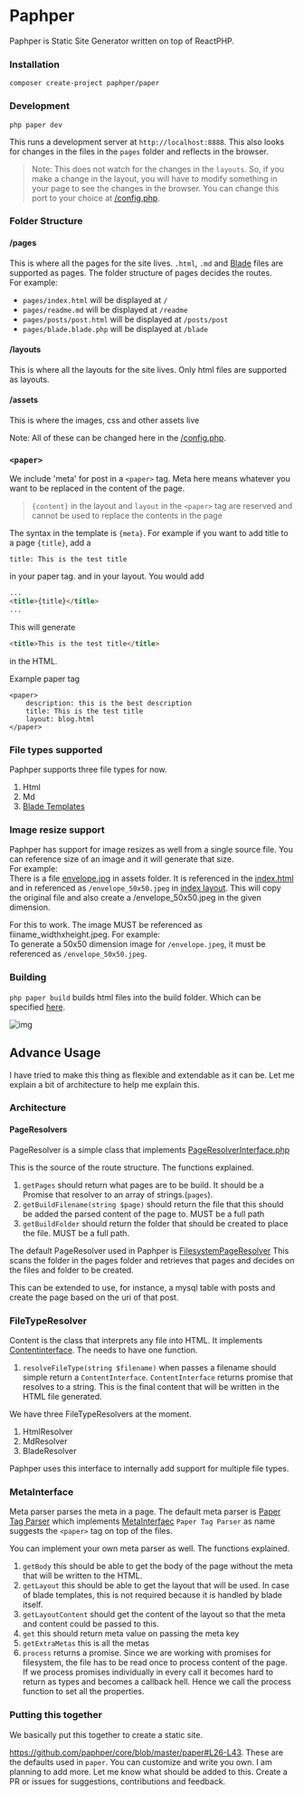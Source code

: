 # Paphper

Paphper is Static Site Generator written on top of ReactPHP.

### Installation

`composer create-project paphper/paper`

### Development

`php paper dev`

This runs a development server at `http://localhost:8888`. 
This also looks for changes in the files in the `pages` folder and reflects in the browser.
> Note: This does not watch for the changes in the `layouts`. So, if you make a change in the layout, 
you will have to modify something in your page to see the changes in the browser.
You can change this port to your choice at [/config.php](/config.php).

### Folder Structure

#### /pages
This is where all the pages for the site lives. `.html`, `.md` and [Blade](https://laravel.com/docs/7.x/blade) files are supported as pages. The folder structure of pages decides the routes.    
For example:
- `pages/index.html` will be displayed at `/`
- `pages/readme.md` will be displayed at `/readme`
- `pages/posts/post.html` will be displayed at `/posts/post`
- `pages/blade.blade.php` will be displayed at `/blade`

#### /layouts
This is where all the layouts for the site lives. Only html files are supported as layouts.

#### /assets
This is where the images, css and other assets live

Note: All of these can be changed here in the [/config.php](/config.php).

### `<paper>`
We include 'meta' for post in a `<paper>` tag. Meta here means whatever you want to be replaced in the content of the page.

> `{content}` in the layout and `layout` in the `<paper>` tag are reserved and cannot be used to replace the contents in the page

The syntax in the template is `{meta}`.
For example if you want to add title to a page `{title}`, add a 
```
title: This is the test title
```
in your paper tag. 
and in your layout. You would add

```html
...
<title>{title}</title>
...

```

This will generate 
```html
<title>This is the test title</title>
```
in the HTML.
  
Example paper tag
```
<paper>       
    description: this is the best description
    title: This is the test title
    layout: blog.html
</paper>
``` 

### File types supported

Paphper supports three file types for now.

1. Html
1. Md
1. [Blade Templates](https://laravel.com/docs/7.x/blade)

### Image resize support

Paphper has support for image resizes as well from a single source file. You can reference size of an image and it will generate that size.   
For example:  
There is a file [envelope.jpg](/assets/envelope.jpeg) in assets folder. It is referenced in the [index.html](/pages/index.html) 
and in referenced as `/envelope_50x50.jpeg` in [index layout](/layouts/index.html). This will copy the original file and also create a /envelope_50x50.jpeg in the given dimension.  

For this to work. The image MUST be referenced as fiiname_widthxheight.jpeg.
For example:  
To generate a 50x50 dimension image for `/envelope.jpeg`, it must be referenced as `/envelope_50x50.jpeg`.

### Building

`php paper build` builds html files into the build folder. Which can be specified [here](/config.php).  

![img](https://i.ibb.co/qrrzYrJ/Screen-Shot-2020-05-18-at-10-25-34-PM.png)


## Advance Usage

I have tried to make this thing as flexible and extendable as it can be. Let me explain a bit of architecture to help me explain this.

### Architecture

#### PageResolvers

PageResolver is a simple class that implements [PageResolverInterface.php](https://github.com/paphper/core/blob/master/src/Contracts/PageResolverInterface.php)

This is the source of the route structure. The functions explained.

1. `getPages` should return what pages are to be build. It should be a Promise that resolver to an array of strings.(`pages`).
1. `getBuildFilename(string $page)` should return the file that this should be added the parsed content of the page to. MUST be a full path
1. `getBuildFolder` should return the folder that should be created to place the file. MUST be a full path.  

The default PageResolver used in Paphper is [FilesystemPageResolver](https://github.com/paphper/core/blob/master/src/PageResolvers/FilesystemPageResolver.php)
This scans the folder in the pages folder and retrieves that pages and decides on the files and folder to be created.

This can be extended to use, for instance, a mysql table with posts and create the page based on the uri of that post.

### FileTypeResolver

Content is the class that interprets any file into HTML. It implements [Contentinterface](https://github.com/paphper/core/blob/master/src/Contracts/ContentInterface.php).
The needs to have one function.

1. `resolveFileType(string $filename)` when passes a filename should simple return a `ContentInterface`. 
`ContentInterface` returns promise that resolves to a string. This is the final content that will be written in the HTML file generated.

We have three FileTypeResolvers at the moment.

1. HtmlResolver
1. MdResolver
3. BladeResolver

Paphper uses this interface to internally add support for multiple file types.

### MetaInterface

Meta parser parses the meta in a page. The default meta parser is [Paper Tag Parser](https://github.com/paphper/core/blob/master/src/Parsers/AbstractPaperTagParser.php) which implements [MetaInterfaec](https://github.com/paphper/core/blob/master/src/Contracts/MetaInterface.php)
`Paper Tag Parser` as name suggests the `<paper>` tag on top of the files.

You can implement your own meta parser as well. The functions explained.

1. `getBody` this should be able to get the body of the page without the meta that will be written to the HTML.
1. `getLayout` this should be able to get the layout that will be used. In case of blade templates, this is not required because it is handled by blade itself.
1. `getLayoutContent` should get the content of the layout so that the meta and content could be passed to this.
1. `get` this should return meta value on passing the meta key
1. `getExtraMetas` this is all the metas
1. `process` returns a promise. Since we are working with promises for filesystem, the file has to be read once to process content of the page. 
If we process promises individually in every call it becomes hard to return as types and becomes a callback hell. 
Hence we call the process function to set all the properties.

### Putting this together

We basically put this together to create a static site. 

https://github.com/paphper/core/blob/master/paper#L26-L43. These are the defaults used in `paper`. You can customize and write you own. I am planning to add more. 
Let me know what should be added to this. Create a PR or issues for suggestions, contributions and feedback.



